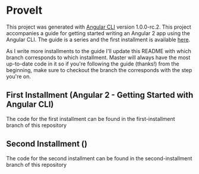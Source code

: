 # ProveIt

This project was generated with [Angular CLI](https://github.com/angular/angular-cli) version 1.0.0-rc.2.
This project accompanies a guide for getting started writing an Angular 2 app using the Angular CLI.  The guide is a series and the first installment is available [here](http://answersicouldntfindanywhereelse.blogspot.com/2017/04/angular-2-getting-started-with-angular.html).

As I write more installments to the guide I'll update this README with which branch corresponds to which installment.  Master will always have the most up-to-date code in it so if you're following the guide (thanks!) from the beginning, make sure to checkout the branch the corresponds with the step you're on.

## First Installment (Angular 2 - Getting Started with Angular CLI)
The code for the first installment can be found in the first-installment branch of this repository

## Second Installment ()
The code for the second installment can be found in the second-installment branch of this repository
